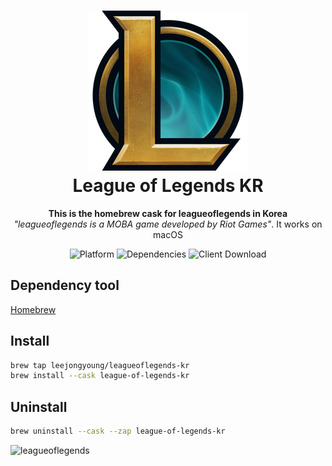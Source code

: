<h1 align="center">
  <img src="/Screenshots/leagueoflegends.png" alt="Logo">
  <br />
  League of Legends KR
</h1>

<p align="center"><b>This is the homebrew cask for leagueoflegends in Korea</b> <br><i>"leagueoflegends is a MOBA game developed by Riot Games"</i>. It works on macOS</p>
<p align="center"><img alt="Platform" src="https://img.shields.io/badge/platform-macos-blue"> <img alt="Dependencies" src="https://img.shields.io/badge/dependencies-homebrew-blue"> <img alt="Client Download" src="https://img.shields.io/website?down_message=offline&label=client%20download&up_message=online&url=https%3A%2F%2Flol.secure.dyn.riotcdn.net%2Fchannels%2Fpublic%2Fx%2Finstaller%2Fcurrent%2Flive.kr.zip"></p>

## Dependency tool
[Homebrew](https://brew.sh)

## Install
``` sh
brew tap leejongyoung/leagueoflegends-kr
brew install --cask league-of-legends-kr
```

## Uninstall
``` sh
brew uninstall --cask --zap league-of-legends-kr
```

![leagueoflegends](/Screenshots/leagueoflegends_launcher.png "leagueoflegends launcher")

